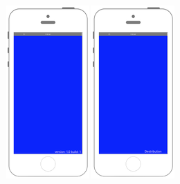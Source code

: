 [![Preview version001](./img/config001.png)](./001_version.md)
[![Preview version002](./img/config002.png)](./002_provisioning.md)




